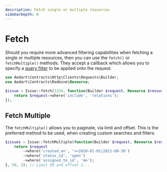 ```yaml
---
description: Fetch single or multiple resources
sidebarDepth: 0
---
```


# Fetch

Should you require more advanced filtering capabilities when fetching a single or multiple resources, then you can use the `fetch()` or `fetchMultiple()` methods. 
They accept a callback which allows you to specify a [query filter](../../http/clients/query) to be applied onto the request. 

```php
use Aedart\Contracts\Http\Clients\Requests\Builder;
use Aedart\Contracts\Redmine\Resource;

$issue = Issue::fetch(1234, function(Builder $request, Resource $resource) {
    return $request->where('include', 'relations');
});
```

## Fetch Multiple

The `fetchMultiple()` allows you to paginate, via limit and offset. This is the preferred method to be used, when creating custom searches and filters.  

```php
$issues = Issue::fetchMultiple(function(Builder $request, Resource $resource) {
    return $request
        ->where('created_on', '><2020-01-01|2021-08-30')
        ->where('status_id', 'open')
        ->where('assigned_to_id', 'me');
}, 50, 2); // Limit 50 and offset 2...
```
